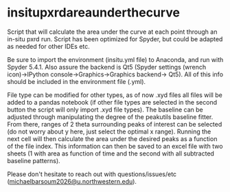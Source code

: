 # insitupxrdareaunderthecurve
Script that will calculate the area under the curve at each point through an in-situ pxrd run. Script has been optimized for Spyder, but could be adapted as needed for other IDEs etc.

Be sure to import the environment (insitu.yml file) to Anaconda, and run with Spyder 5.4.1. Also assure the backend is Qt5 (Spyder settings (wrench icon)->IPython console->Graphics->Graphics backend-> Qt5). All of this info should be included in the environment file (.yml).

File type can be modified for other types, as of now .xyd files all files will be added to a pandas notebook (if other file types are selected in the second button the script will only import .xyd file types). The baseline can be adjusted through manipulating the degree of the peakutils baseline fitter. From there, ranges of 2 theta surrounding peaks of interest can be selected (do not worry about y here, just select the optimal x range). Running the next cell will then calculate the area under the desired peaks as a function of the file index. This information can then be saved to an excel file with two sheets (1 with area as function of time and the second with all subtracted baseline patterns). 

Please don't hesitate to reach out with questions/issues/etc (michaelbarsoum2026@u.northwestern.edu).
